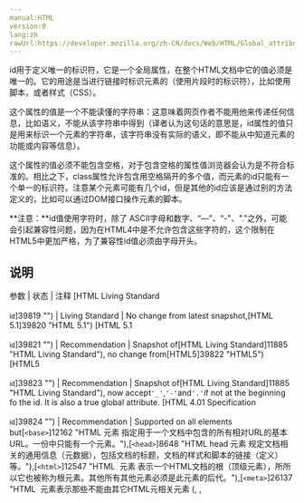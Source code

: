 ```yaml
---
manual:HTML
version:0
lang:zh
rawUrl:https://developer.mozilla.org/zh-CN/docs/Web/HTML/Global_attributes/id#
---
```






id用于定义唯一的标识符，它是一个全局属性，在整个HTML文档中它的值必须是唯一的。它的用途是当进行链接时标识元素的（使用片段时的标识符），比如使用脚本，或者样式（CSS）。



这个属性的值是一个不能读懂的字符串：这意味着网页作者不能用他来传递任何信息，比如语义，不能从该字符串中得到（译者认为这句话的意思是，id属性的值只是用来标识一个元素的字符串，该字符串没有实际的语义，即不能从中知道元素的功能或内容等信息）。



这个属性的值必须不能包含空格，对于包含空格的属性值浏览器会认为是不符合标准的。相比之下，class属性允许包含用空格隔开的多个值，而元素的id只能有一个单一的标识符。注意某个元素可能有几个id，但是其他的id应该是通过别的方法定义的，比如可以通过DOM接口操作元素的脚本。



**注意：**id值使用字符时，除了 ASCII字母和数字、“—”、“-&quot;、&quot;.&quot;之外，可能会引起兼容性问题，因为在HTML4中是不允许包含这些字符的，这个限制在HTML5中更加严格，为了兼容性id值必须由字母开头。



## 说明<a name="说明"></a>

参数 | 状态 | 注释 
[HTML Living Standard<br></br><small>id</small>]39819 "") | Living Standard | No change from latest snapshot,[HTML 5.1]39820 "HTML 5.1") 
[HTML 5.1<br></br><small>id</small>]39821 "") | Recommendation | Snapshot of[HTML Living Standard]11885 "HTML Living Standard"), no change from[HTML5]39822 "HTML5") 
[HTML5<br></br><small>id</small>]39823 "") | Recommendation | Snapshot of[HTML Living Standard]11885 "HTML Living Standard"), now accept`'_'`,`'-'`and`'.'`if not at the beginning fo the id. It is also a true global attribute. 
[HTML 4.01 Specification<br></br><small>id</small>]39824 "") | Recommendation | Supported on all elements but[`<base>`]12162 "HTML <base> 元素 指定用于一个文档中包含的所有相对URL的基本URL。一份中只能有一个<base>元素。"),[`<head>`]8648 "HTML head 元素 规定文档相关的通用信息（元数据），包括文档的标题，文档的样式和脚本的链接（定义）等。"),[`<html>`]12547 "HTML <html> 元素 表示一个HTML文档的根（顶级元素），所所以它也被称为根元素。其他所有其他元素必须是此元素的后代。"),[`<meta>`]26137 "HTML <meta> 元素表示那些不能由其它HTML元相关元素 (<base>, <link>, <script>, <style> 或 <title>) 之一表示的任何元数据信息."),[`<script>`]8665 "HTML <script> 元素用于嵌入或引用可执行脚本。"),[`<style>`]16540 "HTML的<style>元素包含了文档的样式化信息或者文档的一部分。指定的样式化星系包含的该元素内，通常是CSS的格式。"), and[`<title>`]38841 "HTML <title> 元素 定义文档的标题，显示在浏览器的标题栏或标签页上。它只可以包含文本，若是包含有标签，则包含的任何标签都不会被解释。"). 


## 浏览器兼容性<a name="浏览器兼容性"></a>


兼容性列表


特点 | Chrome | Firefox (Gecko) | Internet Explorer | Opera | Safari 
支持 | 兼容版本未知 | 兼容版本未知 | 兼容版本未知 | 兼容版本未知 | 兼容版本未知 



特点 | Android | Chrome for Android | Firefox Mobile (Gecko) | IE Mobile | Opera Mobile | Safari Mobile 
支持 | 兼容版本未知 | 兼容版本未知 | 兼容版本未知 | 兼容版本未知 | 兼容版本未知 | 兼容版本未知 




[1]**class**在Firefox 32以后才成为真正的全局属性。


## 另请参阅<a name="另请参阅"></a>

* 所有的[global attributes]39024 "").
* [`Element.id`]10161 "获取和设置一个元素的标识符(id属性).")that reflects this attribute.




